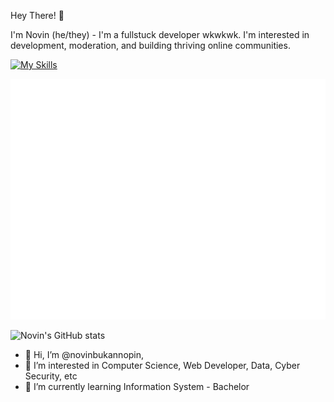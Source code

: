 Hey There! 👋

I'm Novin (he/they) - I'm a fullstuck developer wkwkwk. I'm interested in development, moderation, and building thriving online communities.


[![My Skills](https://skillicons.dev/icons?i=js,html,css,bootstrap,docker,express,git,github,mysql,nextjs,nginx,nodejs,postgres,postman,prisma,react,svelte,tailwind,vercel)](https://skillicons.dev)

![Metrics](/github-metrics.svg)

![Novin's GitHub stats](https://github-readme-stats.vercel.app/api?username=novinbukannopin&show_icons=true)

- 👋 Hi, I’m @novinbukannopin, 
- 👀 I’m interested in Computer Science, Web Developer, Data, Cyber Security, etc
- 🌱 I’m currently learning Information System - Bachelor

<!--START_SECTION:waka-->
<!--END_SECTION:waka-->

<!---
novinbukannopin/novinbukannopin is a ✨ special ✨ repository because its `README.md` (this file) appears on your GitHub profile.
You can click the Preview link to take a look at your changes.
--->
